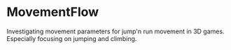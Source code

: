 # MovementFlow
Investigating movement parameters for jump'n run movement in 3D games. Especially focusing on jumping and climbing.
